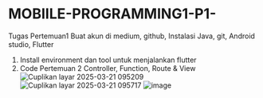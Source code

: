 # MOBIILE-PROGRAMMING1-P1-
Tugas Pertemuan1
Buat akun di medium, github, Instalasi Java, git, Android studio, Flutter 
1. Install environment dan tool untuk menjalankan flutter 
2. Code Pertemuan 2 Controller, Function, Route & View
![Cuplikan layar 2025-03-21 095209](https://github.com/user-attachments/assets/bd59aa71-3681-4a60-b831-f2c2b40dbacc)
![Cuplikan layar 2025-03-21 095717](https://github.com/user-attachments/assets/5f0671c9-d701-4f22-88e0-53c78541c7b4)
![image](https://github.com/user-attachments/assets/857af57b-679a-4bf7-9e9e-585a81108ce9)
